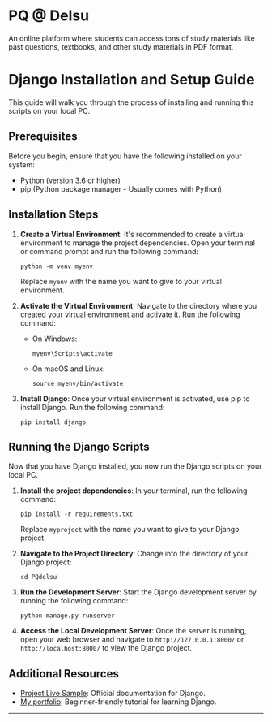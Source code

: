 # PQ @ Delsu
An online platform where students can access tons of study materials like past questions, textbooks, and other study materials in PDF format.

# Django Installation and Setup Guide

This guide will walk you through the process of installing and running this scripts on your local PC.

## Prerequisites

Before you begin, ensure that you have the following installed on your system:

- Python (version 3.6 or higher)
- pip (Python package manager - Usually comes with Python)

## Installation Steps

1. **Create a Virtual Environment**: It's recommended to create a virtual environment to manage the project dependencies. Open your terminal or command prompt and run the following command:
   ```
   python -m venv myenv
   ```
   Replace `myenv` with the name you want to give to your virtual environment.

2. **Activate the Virtual Environment**: Navigate to the directory where you created your virtual environment and activate it. Run the following command:
   - On Windows:
     ```
     myenv\Scripts\activate
     ```
   - On macOS and Linux:
     ```
     source myenv/bin/activate
     ```

3. **Install Django**: Once your virtual environment is activated, use pip to install Django. Run the following command:
   ```
   pip install django
   ```

## Running the Django Scripts

Now that you have Django installed, you now run the Django scripts on your local PC.

1. **Install the project dependencies**: In your terminal, run the following command:
   ```
   pip install -r requirements.txt
   ```
   Replace `myproject` with the name you want to give to your Django project.

2. **Navigate to the Project Directory**: Change into the directory of your Django project:
   ```
   cd PQdelsu
   ```

3. **Run the Development Server**: Start the Django development server by running the following command:
   ```
   python manage.py runserver
   ```

4. **Access the Local Development Server**: Once the server is running, open your web browser and navigate to `http://127.0.0.1:8000/` or `http://localhost:8000/` to view the Django project.

## Additional Resources

- [Project Live Sample](https://app.coursearena.com.ng): Official documentation for Django.
- [My portfolio](https://brandnova.github.io): Beginner-friendly tutorial for learning Django.

---

